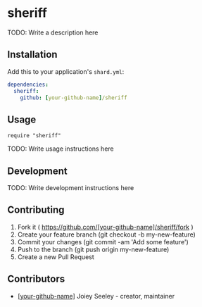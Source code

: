 # sheriff

TODO: Write a description here

## Installation


Add this to your application's `shard.yml`:

```yaml
dependencies:
  sheriff:
    github: [your-github-name]/sheriff
```


## Usage


```crystal
require "sheriff"
```


TODO: Write usage instructions here

## Development

TODO: Write development instructions here

## Contributing

1. Fork it ( https://github.com/[your-github-name]/sheriff/fork )
2. Create your feature branch (git checkout -b my-new-feature)
3. Commit your changes (git commit -am 'Add some feature')
4. Push to the branch (git push origin my-new-feature)
5. Create a new Pull Request

## Contributors

- [[your-github-name]](https://github.com/[your-github-name]) Joiey Seeley - creator, maintainer
